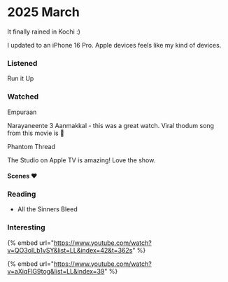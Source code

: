 # 2025 March

It finally rained in Kochi :)&#x20;

I updated to an iPhone 16 Pro. Apple devices feels like my kind of devices.&#x20;

### Listened&#x20;

Run it Up

### Watched

Empuraan&#x20;

Narayaneente 3 Aanmakkal - this was a great watch. Viral thodum song from this movie is 💞

Phantom Thread&#x20;

The Studio on Apple TV is amazing! Love the show.&#x20;

#### Scenes ❤️



### Reading

* All the Sinners Bleed&#x20;

### Interesting

{% embed url="https://www.youtube.com/watch?v=QO3oILb1vSY&list=LL&index=42&t=362s" %}

{% embed url="https://www.youtube.com/watch?v=aXiqFlG9tog&list=LL&index=39" %}
